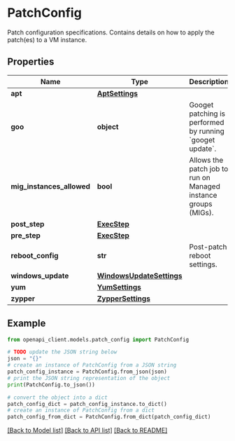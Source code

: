 # PatchConfig

Patch configuration specifications. Contains details on how to apply the patch(es) to a VM instance.

## Properties

Name | Type | Description | Notes
------------ | ------------- | ------------- | -------------
**apt** | [**AptSettings**](AptSettings.md) |  | [optional] 
**goo** | **object** | Googet patching is performed by running &#x60;googet update&#x60;. | [optional] 
**mig_instances_allowed** | **bool** | Allows the patch job to run on Managed instance groups (MIGs). | [optional] 
**post_step** | [**ExecStep**](ExecStep.md) |  | [optional] 
**pre_step** | [**ExecStep**](ExecStep.md) |  | [optional] 
**reboot_config** | **str** | Post-patch reboot settings. | [optional] 
**windows_update** | [**WindowsUpdateSettings**](WindowsUpdateSettings.md) |  | [optional] 
**yum** | [**YumSettings**](YumSettings.md) |  | [optional] 
**zypper** | [**ZypperSettings**](ZypperSettings.md) |  | [optional] 

## Example

```python
from openapi_client.models.patch_config import PatchConfig

# TODO update the JSON string below
json = "{}"
# create an instance of PatchConfig from a JSON string
patch_config_instance = PatchConfig.from_json(json)
# print the JSON string representation of the object
print(PatchConfig.to_json())

# convert the object into a dict
patch_config_dict = patch_config_instance.to_dict()
# create an instance of PatchConfig from a dict
patch_config_from_dict = PatchConfig.from_dict(patch_config_dict)
```
[[Back to Model list]](../README.md#documentation-for-models) [[Back to API list]](../README.md#documentation-for-api-endpoints) [[Back to README]](../README.md)


